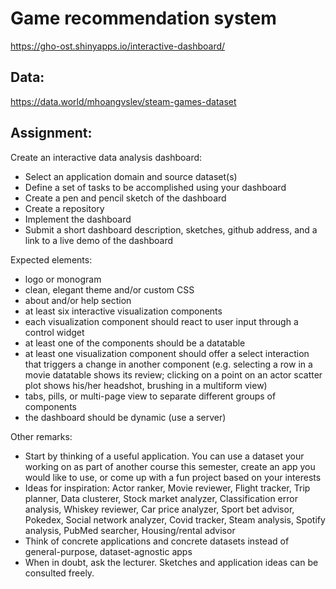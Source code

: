 # Game recommendation system
https://gho-ost.shinyapps.io/interactive-dashboard/

## Data:
https://data.world/mhoangvslev/steam-games-dataset

## Assignment:
Create an interactive data analysis dashboard:

- Select an application domain and source dataset(s)
- Define a set of tasks to be accomplished using your dashboard
- Create a pen and pencil sketch of the dashboard
- Create a repository
- Implement the dashboard
- Submit a short dashboard description, sketches, github address, and a link to a live demo of the dashboard

Expected elements:

- logo or monogram
- clean, elegant theme and/or custom CSS
- about and/or help section
- at least six interactive visualization components
- each visualization component should react to user input through a control widget
- at least one of the components should be a datatable
- at least one visualization component should offer a select interaction that triggers a change in another component (e.g. selecting a row in a movie datatable shows its review; clicking on a point on an actor scatter plot shows his/her headshot, brushing in a multiform view)
- tabs, pills, or multi-page view to separate different groups of components
- the dashboard should be dynamic (use a server)

Other remarks:

- Start by thinking of a useful application. You can use a dataset your working on as part of another course this semester, create an app you would like to use, or come up with a fun project based on your interests
- Ideas for inspiration: Actor ranker, Movie reviewer, Flight tracker, Trip planner, Data clusterer, Stock market analyzer, Classification error analysis, Whiskey reviewer, Car price analyzer, Sport bet advisor, Pokedex, Social network analyzer, Covid tracker, Steam analysis, Spotify analysis, PubMed searcher, Housing/rental advisor
- Think of concrete applications and concrete datasets instead of general-purpose, dataset-agnostic apps
- When in doubt, ask the lecturer. Sketches and application ideas can be consulted freely.
